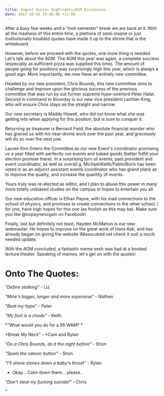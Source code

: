 ```yaml
---
title: August Quotes Highlights/AGM Discussion
date: 2017-10-05 14:46:00 +11:00
---
```


After a busy few weeks and a "mid-semester" break we are back at it. With all the madness of this entire time, a plethora of semi-insane or just institutionally troubled quotes have made it up to the shrine that is the whiteboard.

However, before we proceed with the quotes, one more thing is needed. Let's talk about the AGM. The AGM this year was again, a complete success (especially as sufficient pizza was supplied this time). The amount of people going for positions was surprisingly high this year, which is always a good sign. More importantly, we now Have an entirely new committee.

Headed by our new president, Chris Bounds, this new committee aims to challenge and improve upon the glorious success of the previous committee that was run by out former supreme hype-overlord Peter Halat. Second in command to Boundsy is our new vice president Lachlan King, who will ensure Chris stays on the straight and narrow.

Our new secretary is Maddy Howell, who did not know what she was getting into when applying for this position, but is sure to conquer it.

Returning as treasurer is Bernard Field, the absolute financial wonder who has graced us with his near-divine work over the past year, and graciously will do so over the next one.

Lauren Kirn Enters the Committee as our new Event's coordinator promising us a year filled with perfectly run events and baked goods (better fulfill your election promise there). In a surprising turn of events, past president and event coordinator, as well as overall g, Michael/Keith/Pablo/Boris has been voted in as an adjunct assistant events coordinator who has grand plans as to improve the quality, and increase the quantity of events.

Yours truly was re-elected as editor, and I plan to abuse this power in many more totally unbiased studies on the campus in hopes to entertain you all.

Our new education officer is Ethan Payne, with his mad connections to the school of physics, and promises to create connections to the other school. I for one, have high hopes for this one (as foolish as this may be). Make sure you like @nopaynenogain on Facebook!

Finally, last but definitely not least, Hayden McMahon is our new webmaster. He hopes to improve on the great work of Hans Kek, and has already began on giving the website (Masscubed.net check it out) a much needed update.

With the AGM concluded, a fantastic meme sesh was had at a booked lecture theater. Speaking of memes, let's get on with the quotes!

# Onto The Quotes:

*"Define stalking"* - Liz

*"Mine's bigger, longer and more expensive" - Nathan*

*"Beat my hype"* - Peter

*"My foot is a chode"* - Keith

\*"What would you do for a 95 WAM? \*

\*Break My Neck" - \*Cam and Rylan

*"Do a Chris Bounds, do it the night before"* - Shon

*"Spam the cancer button"* - Shon

*"I'll shove stones down a baby's throat"* - Rylan

* Okay... Calm down there... please..

*"Don't steal my fucking suicide!"* - Chris

*"*